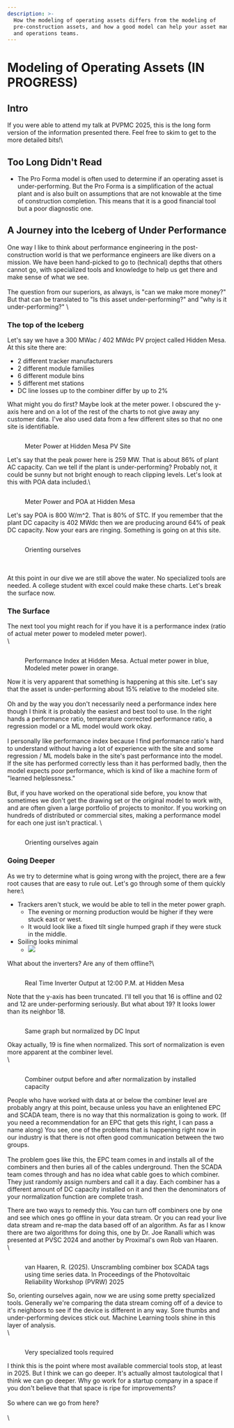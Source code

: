 ```yaml
---
description: >-
  How the modeling of operating assets differs from the modeling of
  pre-construction assets, and how a good model can help your asset management
  and operations teams.
---
```


# Modeling of Operating Assets (IN PROGRESS)

## Intro

If you were able to attend my talk at PVPMC 2025, this is the long form version of the information presented there.  Feel free to skim to get to the more detailed bits!\


## Too Long Didn't Read

* The Pro Forma model is often used to determine if an operating asset is under-performing.  But the Pro Forma is a simplification of the actual plant and is also built on assumptions that are not knowable at the time of construction completion.  This means that it is a good financial tool but a poor diagnostic one.

## A Journey into the Iceberg of Under Performance

One way I like to think about performance engineering in the post-construction world is that we performance engineers are like divers on a mission.  We have been hand-picked to go to (technical) depths that others cannot go, with specialized tools and knowledge to help us get there and make sense of what we see.\
\
The question from our superiors, as always, is "can we make more money?"  But that can be translated to "Is this asset under-performing?" and "why is it under-performing?"  \


### The top of the Iceberg

Let's say we have a 300 MWac / 402 MWdc PV project called Hidden Mesa.  At this site there are:

* 2 different tracker manufacturers
* 2 different module families
* 6 different module bins
* 5 different met stations
* DC line losses up to the combiner differ by up to 2%

What might you do first?  Maybe look at the meter power.  I obscured the y-axis here and on a lot of the rest of the charts to not give away any customer data.  I've also used data from a few different sites so that no one site is identifiable.

<figure><img src="https://lh7-rt.googleusercontent.com/slidesz/AGV_vUfl-202ItKo5-mYZ8ZjJw0Jv3E5PVu9ov4BDUdHR7OXoA7IeRfK9vSX8M-EAsihhKQw8uh2tQJypV8oc2KSONzsvU9XzfFjMvDYI-QR36j4Z_CGUsr68XC3HgXtJiTwnNSDHvF0=s2048?key=Bar0iCcOCseUXIr3xR7ZdDoL" alt=""><figcaption><p>Meter Power at Hidden Mesa PV Site</p></figcaption></figure>

Let's say that the peak power here is 259 MW.  That is about 86% of plant AC capacity.  Can we tell if the plant is under-performing?  Probably not, it could be sunny but not bright enough to reach clipping levels.  Let's look at this with POA data included.\


<figure><img src="https://lh7-rt.googleusercontent.com/slidesz/AGV_vUd5byKKrvBEKd9ram-3OVGaf7150AseRWcDaX896M5qABcgh52ErHULGu4-8BLdv7RFmRG3AVB7CDMKVYKI1n3ObIA7gi2eLzRMUtnaMVyuQiDqxWkpL0coVlpn3MgA-0I_oPR9bQ=s2048?key=Bar0iCcOCseUXIr3xR7ZdDoL" alt=""><figcaption><p>Meter Power and POA at Hidden Mesa</p></figcaption></figure>

Let's say POA is 800 W/m^2.  That is 80% of STC.  If you remember that the plant DC capacity is 402 MWdc then we are producing around 64% of peak DC capacity.  Now your ears are ringing.  Something is going on at this site. &#x20;



<figure><img src="../../.gitbook/assets/image (33).png" alt=""><figcaption><p>Orienting ourselves</p></figcaption></figure>

\
\
At this point in our dive we are still above the water.  No specialized tools are needed.  A college student with excel could make these charts.  Let's break the surface now.



### The Surface

The next tool you might reach for if you have it is a performance index (ratio of actual meter power to modeled meter power).  \
\


<figure><img src="https://lh7-rt.googleusercontent.com/slidesz/AGV_vUdf2ROnlomxSWTH11fG7uO9Cx68rko2YT5kWq-XzreJT25K2JoSJGLsp4dfyNmCiy6UBGSmG7p7WIjThL37MT8zE29vkAsYIHb5RVvk2mhTwegfJ6BZ421Oy5OEQgvQIsORZp9ttA=s2048?key=Bar0iCcOCseUXIr3xR7ZdDoL" alt=""><figcaption><p>Performance Index at Hidden Mesa.  Actual meter power in blue, Modeled meter power in orange.</p></figcaption></figure>

Now it is very apparent that something is happening at this site.  Let's say that the asset is under-performing about 15% relative to the modeled site.\
\
Oh and by the way you don't necessarily need a performance index here though I think it is probably the easiest and best tool to use.  In the right hands a performance ratio, temperature corrected performance ratio, a regression model or a ML model would work okay.\
\
I personally like performance index because I find performance ratio's hard to understand without having a lot of experience with the site and some regression / ML models bake in the site's past performance into the model.   If the site has performed correctly less than it has performed badly, then the model expects poor performance, which is kind of  like a machine form of  "learned helplessness."\
\
But, if you have worked on the operational side before, you know that sometimes we don't get the drawing set or the original model to work with, and are often given a large portfolio of projects to monitor.  If you working on hundreds of distributed or commercial sites, making a performance model for each one just isn't practical.  \


<figure><img src="../../.gitbook/assets/image (34).png" alt=""><figcaption><p>Orienting ourselves again</p></figcaption></figure>

### Going Deeper

As we try to determine what is going wrong with the project, there are a few root causes that are easy to rule out.   Let's go through some of them quickly here:\




* Trackers aren't stuck, we would be able to tell in the meter power graph. &#x20;
  * The evening or morning production would be higher if they were stuck east or west.
  * It would look like a fixed tilt single humped graph if they were stuck in the middle.
* Soiling looks minimal
  * ![](<../../.gitbook/assets/image (36).png>)

What about the inverters?  Are any of them offline?\


<figure><img src="../../.gitbook/assets/image (37).png" alt=""><figcaption><p>Real Time Inverter Output at 12:00 P.M. at Hidden Mesa</p></figcaption></figure>

Note that the y-axis has been truncated.  I'll tell you that 16 is offline and 02 and 12 are under-performing seriously.  But what about 19?  It looks lower than its neighbor 18.

<figure><img src="../../.gitbook/assets/image (38).png" alt=""><figcaption><p>Same graph but normalized by DC Input</p></figcaption></figure>

Okay actually, 19 is fine when normalized.  This sort of normalization is even more apparent at the combiner level.\
\


<figure><img src="../../.gitbook/assets/image (39).png" alt=""><figcaption><p>Combiner output before and after normalization by installed capacity</p></figcaption></figure>

People who have worked with data at or below the combiner level are probably angry at this point, because unless you have an enlightened EPC and SCADA team, there is no way that this normalization is going to work.  (If you need a recommendation for an EPC that gets this right, I can pass a name along) You see, one of the problems that is happening right now in our industry is that there is not often good communication between the two groups.  \
\
The problem goes like this, the EPC team comes in and installs all of the combiners and then buries all of the cables underground.  Then the SCADA team comes through and has no idea what cable goes to which combiner.  They just randomly assign numbers and call it a day.  Each combiner has a different amount of DC capacity installed on it and then the denominators of your normalization function are complete trash.

There are two ways to remedy this.  You can turn off combiners one by one and see which ones go offline in your data stream.  Or you can read your live data stream and re-map the data based off of an algorithm.   As far as I know there are two algorithms for doing this, one by Dr. Joe Ranalli which was presented at PVSC 2024 and another by Proximal's own Rob van Haaren.  \
\


<figure><img src="../../.gitbook/assets/image (40).png" alt=""><figcaption><p>van Haaren, R. (2025). Unscrambling combiner box SCADA tags using time series data. In Proceedings of the Photovoltaic Reliability Workshop (PVRW) 2025</p></figcaption></figure>

So, orienting ourselves again, now we are using some pretty specialized tools.  Generally we're comparing the data stream coming off of a device to it's neighbors to see if the device is different in any way.  Sore thumbs and under-performing devices stick out.  Machine Learning tools shine in this layer of analysis.\
\


<figure><img src="../../.gitbook/assets/image (41).png" alt=""><figcaption><p>Very specialized tools required </p></figcaption></figure>

I think this is the point where most available commercial tools stop, at least in 2025.  But I think we can go deeper.  It's actually almost tautological that I think we can go deeper.  Why go work for a startup company in a space if you don't believe that that space is ripe for improvements?\
\
So where can we go from here?\
\
\
